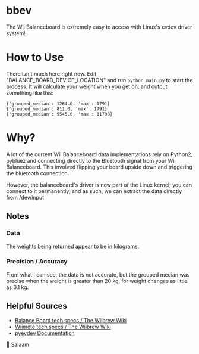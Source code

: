 # bbev
The Wii Balanceboard is extremely easy to access with Linux's evdev driver system!

# How to Use
There isn't much here right now.  Edit "BALANCE_BOARD_DEVICE_LOCATION" and run `python main.py` to start the process.  It will calculate your weight when you get on, and output something like this:

```python3
{'grouped_median': 1264.0, 'max': 1791}
{'grouped_median': 811.0, 'max': 1791}
{'grouped_median': 9545.0, 'max': 11798}
```

# Why?
A lot of the current Wii Balanceboard data implementations rely on Python2, pybluez and connecting directly to the Bluetooth signal from your Wii Balanceboard.  This involved flipping your board upside down and triggering the bluetooth connection.

However, the balanceboard's driver is now part of the Linux kernel; you can connect to it permanently, and as such, we can extract the data directly from /dev/input

## Notes
### Data
The weights being returned appear to be in kilograms.  

### Precision / Accuracy
From what I can see, the data is not accurate, but the grouped median was precise when the weight is greater than 20 kg, for weight changes as little as 0.1 kg.

## Helpful Sources

- [Balance Board tech specs / The Wiibrew Wiki](http://wiibrew.org/wiki/Wii_Balance_Board)
- [Wiimote tech specs / The Wiibrew Wiki](http://wiibrew.org/wiki/Wiimote)
- [pyevdev Documentation](https://python-evdev.readthedocs.io/en/latest/index.html)

:wave: Salaam
